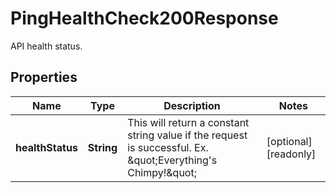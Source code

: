 

# PingHealthCheck200Response

API health status.

## Properties

| Name | Type | Description | Notes |
|------------ | ------------- | ------------- | -------------|
|**healthStatus** | **String** | This will return a constant string value if the request is successful. Ex. \&quot;Everything&#39;s Chimpy!\&quot; |  [optional] [readonly] |



